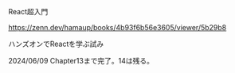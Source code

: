 React超入門

https://zenn.dev/hamaup/books/4b93f6b56e3605/viewer/5b29b8

ハンズオンでReactを学ぶ試み


2024/06/09 Chapter13まで完了。14は残る。


